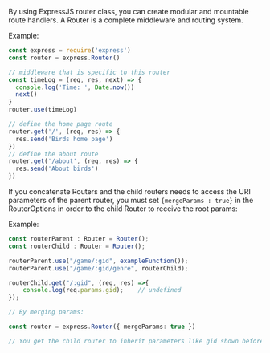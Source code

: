 
By using ExpressJS router class, you can create modular and mountable route handlers. 
A Router is a complete middleware and routing system. 

Example: 
```ts
const express = require('express')
const router = express.Router()

// middleware that is specific to this router
const timeLog = (req, res, next) => {
  console.log('Time: ', Date.now())
  next()
}
router.use(timeLog)

// define the home page route
router.get('/', (req, res) => {
  res.send('Birds home page')
})
// define the about route
router.get('/about', (req, res) => {
  res.send('About birds')
})
```

If you concatenate Routers and the child routers needs to access the URI parameters of the parent router, you must set `{mergeParams : true}` in the RouterOptions in order to the child Router to receive the root params:

Example: 

```ts
const routerParent : Router = Router(); 
const routerChild : Router = Router(); 

routerParent.use("/game/:gid", exampleFunction()); 
routerParent.use("/game/:gid/genre", routerChild); 

routerChild.get("/:gid", (req, res) =>{
	console.log(req.params.gid);    // undefined
}); 

// By merging params: 

const router = express.Router({ mergeParams: true })

// You get the child router to inherit parameters like gid shown before
```